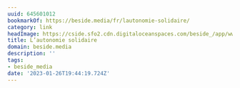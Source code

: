 ```yaml
---
uuid: 645601012
bookmarkOf: https://beside.media/fr/lautonomie-solidaire/
category: link
headImage: https://cside.sfo2.cdn.digitaloceanspaces.com/beside_/app/www/2020/06/Cali.CATHB-1513.jpg
title: L’autonomie solidaire
domain: beside.media
description: ''
tags:
- beside_media
date: '2023-01-26T19:44:19.724Z'
---
```



